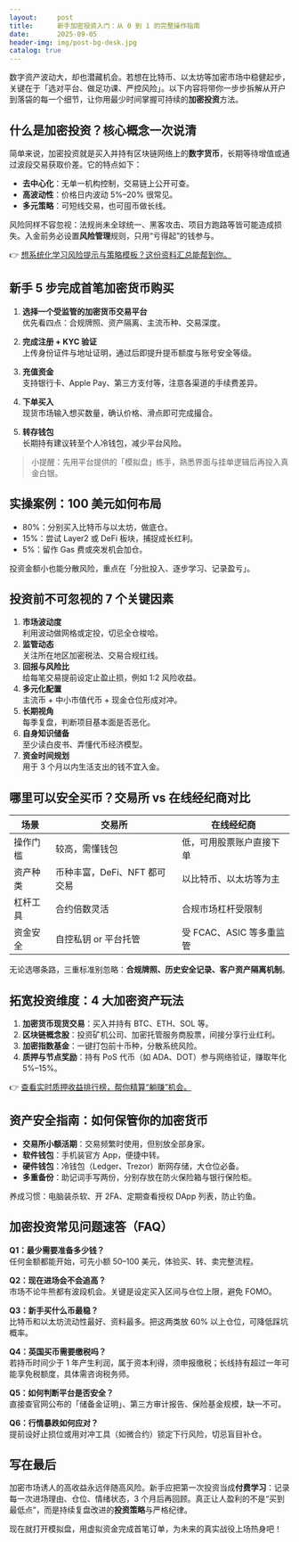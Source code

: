 ```yaml
---
layout:     post
title:      新手加密投资入门：从 0 到 1 的完整操作指南
date:       2025-09-05
header-img: img/post-bg-desk.jpg
catalog: true
---
```


数字资产波动大，却也潜藏机会。若想在比特币、以太坊等加密市场中稳健起步，关键在于「选对平台、做足功课、严控风险」。以下内容将带你一步步拆解从开户到落袋的每一个细节，让你用最少时间掌握可持续的**加密投资**方法。

## 什么是加密投资？核心概念一次说清

简单来说，加密投资就是买入并持有区块链网络上的**数字货币**，长期等待增值或通过波段交易获取价差。它的特点如下：

- **去中心化**：无单一机构控制，交易链上公开可查。  
- **高波动性**：价格日内波动 5%–20% 很常见。  
- **多元策略**：可短线交易，也可囤币做长线。  

风险同样不容忽视：法规尚未全球统一、黑客攻击、项目方跑路等皆可能造成损失。入金前务必设置**风险管理**规则，只用“亏得起”的钱参与。

👉 [想系统化学习风险提示与策略模板？这份资料汇总能帮到你。](https://okxdog.com/)

## 新手 5 步完成首笔加密货币购买

1. **选择一个受监管的加密货币交易平台**  
   优先看四点：合规牌照、资产隔离、主流币种、交易深度。

2. **完成注册 + KYC 验证**  
   上传身份证件与地址证明，通过后即提升提币额度与账号安全等级。

3. **充值资金**  
   支持银行卡、Apple Pay、第三方支付等，注意各渠道的手续费差异。

4. **下单买入**  
   现货市场输入想买数量，确认价格、滑点即可完成撮合。

5. **转存钱包**  
   长期持有建议转至个人冷钱包，减少平台风险。

> 小提醒：先用平台提供的「模拟盘」练手，熟悉界面与挂单逻辑后再投入真金白银。

## 实操案例：100 美元如何布局

- 80%：分别买入比特币与以太坊，做底仓。  
- 15%：尝试 Layer2 或 DeFi 板块，捕捉成长红利。  
- 5%：留作 Gas 费或突发机会加仓。  

投资金额小也能分散风险，重点在「分批投入、逐步学习、记录盈亏」。

## 投资前不可忽视的 7 个关键因素

1. **市场波动度**  
   利用波动做网格或定投，切忌全仓梭哈。  
2. **监管动态**  
   关注所在地区加密税法、交易合规红线。  
3. **回报与风险比**  
   给每笔交易提前设定止盈止损，例如 1:2 风险收益。  
4. **多元化配置**  
   主流币 + 中小市值代币 + 现金仓位形成对冲。  
5. **长期视角**  
   每季复盘，判断项目基本面是否恶化。  
6. **自身知识储备**  
   至少读白皮书、弄懂代币经济模型。  
7. **资金时间规划**  
   用于 3 个月以内生活支出的钱不宜入金。

## 哪里可以安全买币？交易所 vs 在线经纪商对比

| 场景 | 交易所 | 在线经纪商 |
| --- | --- | --- |
| 操作门槛 | 较高，需懂钱包 | 低，可用股票账户直接下单 |
| 资产种类 | 币种丰富，DeFi、NFT 都可交易 | 以比特币、以太坊等为主 |
| 杠杆工具 | 合约倍数灵活 | 合规市场杠杆受限制 |
| 资金安全 | 自控私钥 or 平台托管 | 受 FCAC、ASIC 等多重监管 |

无论选哪条路，三重标准别忽略：**合规牌照、历史安全记录、客户资产隔离机制**。

## 拓宽投资维度：4 大加密资产玩法

1. **加密货币现货交易**：买入并持有 BTC、ETH、SOL 等。  
2. **区块链概念股**：投资矿机公司、加密托管服务商股票，间接分享行业红利。  
3. **加密指数基金**：一键打包前十币种，分散系统风险。  
4. **质押与节点奖励**：持有 PoS 代币（如 ADA、DOT）参与网络验证，赚取年化 5%–15%。  

👉 [查看实时质押收益排行榜，帮你精算“躺赚”机会。](https://okxdog.com/)

## 资产安全指南：如何保管你的加密货币

- **交易所小额活期**：交易频繁时使用，但别放全部身家。  
- **软件钱包**：手机装官方 App，便捷中转。  
- **硬件钱包**：冷钱包（Ledger、Trezor）断网存储，大仓位必备。  
- **多重备份**：助记词手写两份，分别存放在防火保险箱与银行保险柜。  

养成习惯：电脑装杀软、开 2FA、定期查看授权 DApp 列表，防止钓鱼。

## 加密投资常见问题速答（FAQ）

**Q1：最少需要准备多少钱？**  
任何金额都能开始，可先小额 50–100 美元，体验买、转、卖完整流程。

**Q2：现在进场会不会追高？**  
市场不论牛熊都有波段机会。关键是设定买入区间与仓位上限，避免 FOMO。

**Q3：新手买什么币最稳？**  
比特币和以太坊流动性最好、资料最多。把这两类放 60% 以上仓位，可降低踩坑概率。

**Q4：英国买币需要缴税吗？**  
若持币时间少于 1 年产生利润，属于资本利得，须申报缴税；长线持有超过一年可能享免税额度，具体需咨询税务师。

**Q5：如何判断平台是否安全？**  
直接查官网公布的「储备金证明」、第三方审计报告、保险基金规模，缺一不可。

**Q6：行情暴跌如何应对？**  
提前设好止损位或用对冲工具（如微合约）锁定下行风险，切忌盲目补仓。

## 写在最后

加密市场诱人的高收益永远伴随高风险。新手应把第一次投资当成**付费学习**：记录每一次进场理由、仓位、情绪状态，3 个月后再回顾。真正让人盈利的不是“买到最低点”，而是持续复盘改进的**投资策略**与严格纪律。

现在就打开模拟盘，用虚拟资金完成首笔订单，为未来的真实战役上场热身吧！
